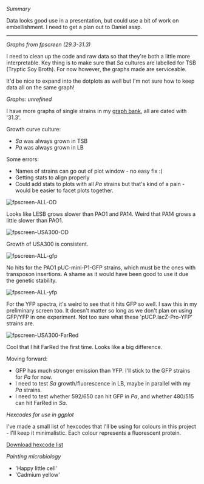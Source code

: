*Summary*

Data looks good use in a presentation, but could use a bit of work on embellishment. I need to get a plan out to Daniel asap.

---

*Graphs from fpscreen (29.3-31.3)*

I need to clean up the code and raw data so that they're both a little more interpretable. Key thing is to make sure that *Sa* cultures are labelled for TSB (Tryptic Soy Broth). For now however, the graphs made are serviceable.

It'd be nice to expand into the dotplots as well but I'm not sure how to keep data all on the same graph!

*Graphs: unrefined*

I have more graphs of single strains in my [graph bank](https://github.com/marklemzin/marks-masters/tree/main/graphs), all are dated with '31.3'.

Growth curve culture:
- *Sa* was always grown in TSB
- *Pa* was always grown in LB

Some errors:
- Names of strains can go out of plot window - no easy fix :(
- Getting stats to align properly
- Could add stats to plots with all *Pa* strains but that's kind of a pain - would be easier to facet plots together.

![fpscreen-ALL-OD](https://github.com/marklemzin/marks-masters/raw/main/graphs/2.4%20older%20flawed%20auc.curves/31.3%20fpscreen-ALL-OD.png)

Looks like LESB grows slower than PAO1 and PA14. Weird that PA14 grows a little slower than PAO1.

![fpscreen-USA300-OD](https://github.com/marklemzin/marks-masters/raw/main/graphs/2.4%20older%20flawed%20auc.curves/31.3%20fpscreen-USA300-OD.png)

Growth of USA300 is consistent.

![fpscreen-ALL-gfp](https://github.com/marklemzin/marks-masters/raw/main/graphs/2.4%20older%20flawed%20auc.curves/31.3%20fpscreen-ALL-gfp.png)

No hits for the PAO1 pUC-mini-P1-GFP strains, which must be the ones with transposon insertions. A shame as it would have been good to use it due the genetic stability.

![fpscreen-ALL-yfp](https://github.com/marklemzin/marks-masters/raw/main/graphs/2.4%20older%20flawed%20auc.curves/31.3%20fpscreen-ALL-yfp.png)

For the YFP spectra, it's weird to see that it hits GFP so well. I saw this in my preliminary screen too. It doesn't matter so long as we don't plan on using GFP/YFP in one experiment. Not too sure what these 'pUCP.lacZ-Pro-YFP' strains are.

![fpscreen-USA300-FarRed](https://github.com/marklemzin/marks-masters/raw/main/graphs/2.4%20older%20flawed%20auc.curves/31.3%20fpscreen-USA300-FarRed.png)

Cool that I hit FarRed the first time. Looks like a big difference.

Moving forward:
- GFP has much stronger emission than YFP. I'll stick to the GFP strains for *Pa* for now.
- I need to test *Sa* growth/fluorescence in LB, maybe in parallel with my *Pa* strains.
- I need to test whether 592/650 can hit GFP in *Pa*, and whether 480/515 can hit FarRed in *Sa*.

*Hexcodes for use in ggplot*

I've made a small list of hexcodes that I'll be using for colours in this project - I'll keep it minimalistic. Each colour represents a fluorescent protein.

[Download hexcode list](https://github.com/marklemzin/marks-masters/raw/main/experimental-setup/31.3%20useful-hex-codes.xlsx)

*Painting microbiology*
- 'Happy little cell'
- 'Cadmium yellow'
